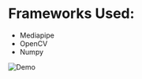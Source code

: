 # Frameworks Used:
- Mediapipe
- OpenCV
- Numpy

![Demo](https://github.com/Akhil-Tony/A.I-Personal-Trainer/blob/master/sample.gif)
